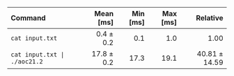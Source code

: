 | Command | Mean [ms] | Min [ms] | Max [ms] | Relative |
|:---|---:|---:|---:|---:|
| `cat input.txt` | 0.4 ± 0.2 | 0.1 | 1.0 | 1.00 |
| `cat input.txt \| ./aoc21.2` | 17.8 ± 0.2 | 17.3 | 19.1 | 40.81 ± 14.59 |
